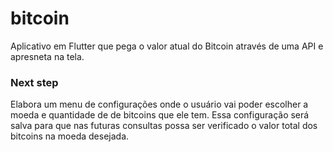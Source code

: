 # bitcoin

Aplicativo em Flutter que pega o valor atual do Bitcoin através de uma API e apresneta na tela.

### Next step

Elabora um menu de configurações onde o usuário vai poder escolher a moeda e quantidade de de bitcoins que ele tem. Essa configuração será salva para que nas futuras consultas possa ser verificado o valor total dos bitcoins na moeda desejada.


